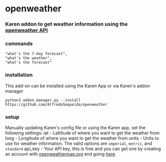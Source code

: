 # openweather
### Karen addon to get weather information using the [openweather API](https://openweathermap.org/api)

### commands
```
"what's the 7-day forecast",
"what's the weather",
"what's the forecast"
```

### installation
This add-on can be installed using the Karen App or via Karen's addon manager
```
python3 addon_manager.py --install https://github.com/AlfredoSequeida/openweather
```

### setup
Manually updating Karen's config file or using the Karen app, set the following settings:
lat - Lattitude of where you want to get the weather from
long - Longitude of where you want to get the weather from
units - Units to use for weather information. The valid options are `imperial`, `metric`, and `standard`
api_key - Your API key, this is free and you can get one by creating an account with [openweathermap.org](https://home.openweathermap.org/users/sign_up) and going [here](https://home.openweathermap.org/api_keys).
